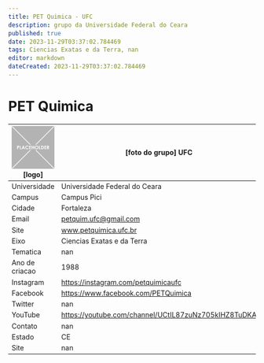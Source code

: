 ```yaml
---
title: PET Quimica - UFC
description: grupo da Universidade Federal do Ceara
published: true
date: 2023-11-29T03:37:02.784469
tags: Ciencias Exatas e da Terra, nan
editor: markdown
dateCreated: 2023-11-29T03:37:02.784469
---
```


# PET Quimica


| ![placeholder.png](/placeholder.png) [logo] | [foto do grupo] UFC         |
| ------------------------------------------- | ------------------------------------------------- |
| Universidade                                | Universidade Federal do Ceara      |
| Campus                                      | Campus Pici            |
| Cidade                                      | Fortaleza             |
| Email                                       | petquim.ufc@gmail.com             |
| Site                                        | www.petquimica.ufc.br              |
| Eixo                                        | Ciencias Exatas e da Terra              |
| Tematica                                    | nan          |
| Ano de criacao                              | 1988        |
| Instagram                                   | https://instagram.com/petquimicaufc         |
| Facebook                                    | https://www.facebook.com/PETQuimica          |
| Twitter                                     | nan           |
| YouTube                                     | https://youtube.com/channel/UCtIL87zuNz705kIHZ8TuDKA           |
| Contato                                     | nan         |
| Estado                                      |  CE            |
| Site                                        | nan |
